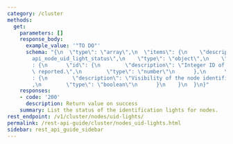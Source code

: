 ```yaml
---
category: /cluster
methods:
  get:
    parameters: []
    response_body:
      example_value: '"TO DO"'
      schema: "{\n  \"type\": \"array\",\n  \"items\": {\n    \"description\": \"\
        api_node_uid_light_status\",\n    \"type\": \"object\",\n    \"properties\"\
        : {\n      \"id\": {\n        \"description\": \"Integer ID of the node being\
        \ reported.\",\n        \"type\": \"number\"\n      },\n      \"light_visible\"\
        : {\n        \"description\": \"Visibility of the node identification light\"\
        ,\n        \"type\": \"boolean\"\n      }\n    }\n  }\n}"
    responses:
    - code: '200'
      description: Return value on success
    summary: List the status of the identification lights for nodes.
rest_endpoint: /v1/cluster/nodes/uid-lights/
permalink: /rest-api-guide/cluster/nodes_uid-lights.html
sidebar: rest_api_guide_sidebar
---
```

